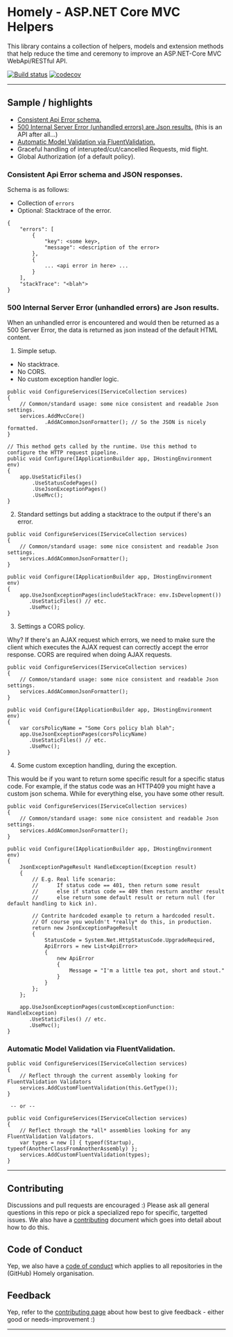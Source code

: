 

# Homely - ASP.NET Core MVC Helpers

This library contains a collection of helpers, models and extension methods that help reduce the time and ceremony to improve an ASP.NET-Core MVC WebApi/RESTful API.

[![Build status](https://ci.appveyor.com/api/projects/status/d4d0iyps9h74kt4s/branch/master?svg=true)](https://ci.appveyor.com/project/Homely/homely-aspnetcore-mvc-helpers/branch/master) [![codecov](https://codecov.io/gh/Homely/Homely.AspNetCore.Mvc.Helpers/branch/master/graph/badge.svg)](https://codecov.io/gh/Homely/Homely.AspNetCore.Mvc.Helpers)

---

## Sample / highlights

- [Consistent Api Error schema.](#Sample1)
- [500 Internal Server Error (unhandled errors) are Json results.](#Sample2) (this is an API after all...)
- [Automatic Model Validation via FluentValidation.](#Sample3)
- Graceful handling of interupted/cut/cancelled Requests, mid flight.
- Global Authorization (of a default policy).

### <a name="Sample1">Consistent Api Error schema and JSON responses.</a>

Schema is as follows:
- Collection of `errors`
- Optional: Stacktrace of the error.

```
{
    "errors": [
        {
            "key": <some key>,
            "message": <description of the error>
        },
        {
            ... <api error in here> ...
        }
    ],
    "stackTrace": "<blah">
}
```

### <a name="Sample3">500 Internal Server Error (unhandled errors) are Json results.

When an unhandled error is encountered and would then be returned as a 500 Server Error, the data is returned as json instead of the default HTML content.

1. Simple setup.
 - No stacktrace.
 - No CORS.
 - No custom exception handler logic.

```
public void ConfigureServices(IServiceCollection services)
{
    // Common/standard usage: some nice consistent and readable Json settings.
    services.AddMvcCore()
            .AddACommonJsonFormatter(); // So the JSON is nicely formatted.
}

// This method gets called by the runtime. Use this method to configure the HTTP request pipeline.
public void Configure(IApplicationBuilder app, IHostingEnvironment env)
{
    app.UseStaticFiles()
        .UseStatusCodePages()
        .UseJsonExceptionPages()
        .UseMvc();
}
```

2. Standard settings but adding a stacktrace to the output if there's an error.

```
public void ConfigureServices(IServiceCollection services)
{
    // Common/standard usage: some nice consistent and readable Json settings.
    services.AddACommonJsonFormatter();
}

public void Configure(IApplicationBuilder app, IHostingEnvironment env)
{
    app.UseJsonExceptionPages(includeStackTrace: env.IsDevelopment())
       .UseStaticFiles() // etc.
       .UseMvc();
}
```

3. Settings a CORS policy.

 Why? If there's an AJAX request which errors, we need to make sure the client which executes the AJAX request can correctly accept the error response. CORS are required when doing AJAX requests.

```
public void ConfigureServices(IServiceCollection services)
{
    // Common/standard usage: some nice consistent and readable Json settings.
    services.AddACommonJsonFormatter();
}

public void Configure(IApplicationBuilder app, IHostingEnvironment env)
{
	var corsPolicyName = "Some Cors policy blah blah";
    app.UseJsonExceptionPages(corsPolicyName)
       .UseStaticFiles() // etc.
       .UseMvc();
}
```

4. Some custom exception handling, during the exception. 

This would be if you want to return some specific result for a specific status code. For example, if the status code was an HTTP409 you might have a custom json schema. While for everything else, you have some other result.

```
public void ConfigureServices(IServiceCollection services)
{
    // Common/standard usage: some nice consistent and readable Json settings.
    services.AddACommonJsonFormatter();
}

public void Configure(IApplicationBuilder app, IHostingEnvironment env)
{
    JsonExceptionPageResult HandleException(Exception result) 
    { 
        // E.g. Real life scenario:
        //      If status code == 401, then return some result
        //      else if status code == 409 then resturn another result
        //      else return some default result or return null (for default handling to kick in).

        // Contrite hardcoded example to return a hardcoded result.
        // Of course you wouldn't *really* do this, in production.
        return new JsonExceptionPageResult
        {
            StatusCode = System.Net.HttpStatusCode.UpgradeRequired,
            ApiErrors = new List<ApiError>
            {
                new ApiError
                {
                    Message = "I'm a little tea pot, short and stout."
                }
            }
        };
    };

    app.UseJsonExceptionPages(customExceptionFunction: HandleException)
       .UseStaticFiles() // etc.
       .UseMvc();
}
```

### <a name="Sample3">Automatic Model Validation via FluentValidation.</a>

```
public void ConfigureServices(IServiceCollection services)
{
    // Reflect through the current assembly looking for FluentValidation Validators 
    services.AddCustomFluentValidation(this.GetType());
}

 -- or --

public void ConfigureServices(IServiceCollection services)
{
    // Reflect through the *all* assemblies looking for any FluentValidation Validators. 
    var types = new [] { typeof(Startup), typeof(AnotherClassFromAnotherAssembly) };
    services.AddCustomFluentValidation(types);
}
```

---

## Contributing

Discussions and pull requests are encouraged :) Please ask all general questions in this repo or pick a specialized repo for specific, targetted issues. We also have a [contributing](https://github.com/Homely/Homely/blob/master/CONTRIBUTING.md) document which goes into detail about how to do this.

## Code of Conduct
Yep, we also have a [code of conduct](https://github.com/Homely/Homely/blob/master/CODE_OF_CONDUCT.md) which applies to all repositories in the (GitHub) Homely organisation.

## Feedback
Yep, refer to the [contributing page](https://github.com/Homely/Homely/blob/master/CONTRIBUTING.md) about how best to give feedback - either good or needs-improvement :)

---

